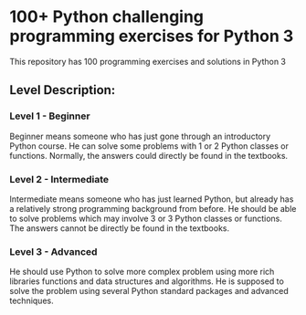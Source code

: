 # 100+ Python challenging programming exercises for Python 3

This repository has 100 programming exercises and solutions in Python 3

## Level Description:

### Level 1 - Beginner

Beginner means someone who has just gone through an introductory Python course. He can solve some problems with 1 or 2 Python classes or functions. Normally, the answers could directly be found in the textbooks.

### Level 2 - Intermediate

Intermediate means someone who has just learned Python, but already has a relatively strong programming background from before. He should be able to solve problems which may involve 3 or 3 Python classes or functions. The answers cannot be directly be found in the textbooks.

### Level 3 - Advanced

He should use Python to solve more complex problem using more rich libraries functions and data structures and algorithms. He is supposed to solve the problem using several Python standard packages and advanced techniques.

